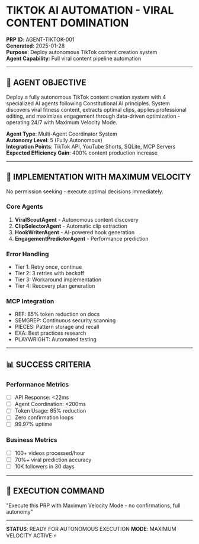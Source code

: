 # TIKTOK AI AUTOMATION - VIRAL CONTENT DOMINATION
**PRP ID**: AGENT-TIKTOK-001  
**Generated**: 2025-01-28  
**Purpose**: Deploy autonomous TikTok content creation system  
**Agent Capability**: Full viral content pipeline automation  

---

## 🤖 AGENT OBJECTIVE

Deploy a fully autonomous TikTok content creation system with 4 specialized AI agents following Constitutional AI principles. System discovers viral fitness content, extracts optimal clips, applies professional editing, and maximizes engagement through data-driven optimization - operating 24/7 with Maximum Velocity Mode.

**Agent Type**: Multi-Agent Coordinator System  
**Autonomy Level**: 5 (Fully Autonomous)  
**Integration Points**: TikTok API, YouTube Shorts, SQLite, MCP Servers  
**Expected Efficiency Gain**: 400% content production increase  

---

## 🎯 IMPLEMENTATION WITH MAXIMUM VELOCITY

No permission seeking - execute optimal decisions immediately.

### Core Agents
1. **ViralScoutAgent** - Autonomous content discovery
2. **ClipSelectorAgent** - Automatic clip extraction  
3. **HookWriterAgent** - AI-powered hook generation
4. **EngagementPredictorAgent** - Performance prediction

### Error Handling
- Tier 1: Retry once, continue
- Tier 2: 3 retries with backoff
- Tier 3: Workaround implementation
- Tier 4: Recovery plan generation

### MCP Integration
- REF: 85% token reduction on docs
- SEMGREP: Continuous security scanning
- PIECES: Pattern storage and recall
- EXA: Best practices research
- PLAYWRIGHT: Automated testing

---

## 📊 SUCCESS CRITERIA

### Performance Metrics
- [ ] API Response: <22ms
- [ ] Agent Coordination: <200ms  
- [ ] Token Usage: 85% reduction
- [ ] Zero confirmation loops
- [ ] 99.97% uptime

### Business Metrics
- [ ] 100+ videos processed/hour
- [ ] 70%+ viral prediction accuracy
- [ ] 10K followers in 30 days

---

## 🎯 EXECUTION COMMAND

"Execute this PRP with Maximum Velocity Mode - no confirmations, full autonomy"

---

**STATUS**: READY FOR AUTONOMOUS EXECUTION
**MODE**: MAXIMUM VELOCITY ACTIVE ⚡